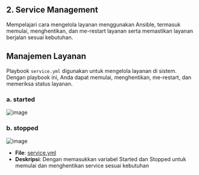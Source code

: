 ## 2. Service Management

Mempelajari cara mengelola layanan menggunakan Ansible, termasuk memulai, menghentikan, dan me-restart layanan serta memastikan layanan berjalan sesuai kebutuhan.

## Manajemen Layanan

Playbook `service.yml` digunakan untuk mengelola layanan di sistem. Dengan playbook ini, Anda dapat memulai, menghentikan, me-restart, dan memeriksa status layanan.
### a. started

![image](https://github.com/user-attachments/assets/8f9bab15-3548-4bd8-aee2-ae89c7280868)

### b. stopped

![image](https://github.com/user-attachments/assets/a59b5551-a442-4659-b630-0defd4b81539)

- **File**: [service.yml](service.yml)
- **Deskripsi**: Dengan memasukkan variabel Started dan Stopped untuk memulai dan menghentikan service sesuai kebutuhan
